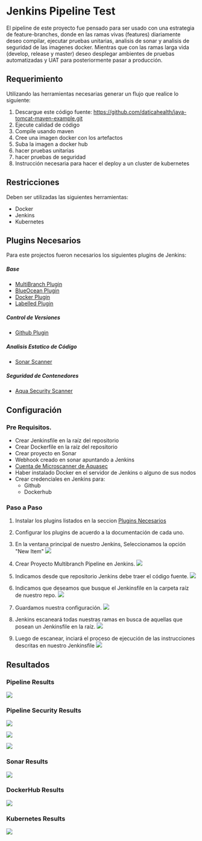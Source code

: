 # Jenkins Pipeline Test

El pipeline de este proyecto fue pensado para ser usado con una estrategia de feature-branches, 
donde en las ramas vivas (features) diariamente deseo compilar, ejecutar pruebas unitarias, analisis de sonar y analisis de seguridad de las imagenes docker. Mientras que con las ramas larga vida (develop, release y master) deseo desplegar ambientes de pruebas automatizadas y UAT para posteriormente pasar a producción. 


## Requerimiento

Utilizando las herramientas necesarias generar un flujo que realice lo siguiente:

1. Descargue este código fuente:
https://github.com/daticahealth/java-tomcat-maven-example.git
2. Ejecute calidad de código
3. Compile usando maven
4. Cree una imagen docker con los artefactos
5. Suba la imagen a docker hub
6. hacer pruebas unitarias
7. hacer pruebas de seguridad
8. Instrucción necesaria para hacer el deploy a un cluster de kubernetes

## Restricciones
Deben ser utilizadas las siguientes herramientas:
- Docker
- Jenkins
- Kubernetes

## Plugins Necesarios
Para este projectos fueron necesarios los siguientes plugins de Jenkins:
##### Base
- [MultiBranch Plugin](https://plugins.jenkins.io/workflow-multibranch)
- [BlueOcean Plugin](https://plugins.jenkins.io/blueocean)
- [Docker Plugin](https://plugins.jenkins.io/docker-plugin)
- [Labelled Plugin](https://plugins.jenkins.io/labelled-steps)

##### Control de Versiones
- [Github Plugin](https://plugins.jenkins.io/github)

##### Analisis Estatico de Código
- [Sonar Scanner](https://plugins.jenkins.io/sonar)

##### Seguridad de Contenedores
- [Aqua Security Scanner](https://plugins.jenkins.io/aqua-microscanner)

## Configuración

### Pre Requisitos.
- Crear Jenkinsfile en la raíz del repositorio
- Crear Dockerfile en la raíz del repositorio
- Crear proyecto en Sonar
- Webhook creado en sonar apuntando a Jenkins
- [Cuenta de Microscanner de Aquasec](https://microscanner.aquasec.com/signup)
- Haber instalado Docker en el servidor de Jenkins o alguno de sus nodos
- Crear credenciales en Jenkins para:
	- Github
	- Dockerhub

### Paso a Paso
1. Instalar los plugins listados en la seccion [Plugins Necesarios](https://github.com/frvasquezjaquez/java-tomcat-maven-example/blob/master/README.md "Plugins Necesarios")

2. Configurar los plugins de acuerdo a la documentación de cada uno.

3. En la ventana principal de nuestro Jenkins, Seleccionamos la opción "New Item"
![](https://github.com/frvasquezjaquez/java-tomcat-maven-example/blob/master/readme-img/new-item.png)

4. Crear Proyecto Multibranch Pipeline en Jenkins.
![](https://github.com/frvasquezjaquez/java-tomcat-maven-example/blob/master/readme-img/create-mulitbranch-pipeline.png)

5. Indicamos desde que repositorio Jenkins debe traer el código fuente.
![](https://github.com/frvasquezjaquez/java-tomcat-maven-example/blob/master/readme-img/pipeline-source.png)

6.  Indicamos que deseamos que busque el Jenkinsfile en la carpeta raíz de nuestro repo.
![](https://github.com/frvasquezjaquez/java-tomcat-maven-example/blob/master/readme-img/pipeline-jenkinsfile-location.png)

7.  Guardamos nuestra configuración.
![](https://github.com/frvasquezjaquez/java-tomcat-maven-example/blob/master/readme-img/save-conf.png)

8.  Jenkins escaneará todas nuestras ramas en busca de aquellas que posean un Jenkinsfile en la raíz.
![](https://github.com/frvasquezjaquez/java-tomcat-maven-example/blob/master/readme-img/branch-scanning-results.png)

9.  Luego de escanear, inciará el proceso de ejecución de las instrucciones descritas en nuestro Jenkinsfile
![](https://github.com/frvasquezjaquez/java-tomcat-maven-example/blob/master/readme-img/scanned-master-branch.png)



## Resultados

### Pipeline Results
![](https://github.com/frvasquezjaquez/java-tomcat-maven-example/blob/master/readme-img/pipeline-results.png)

### Pipeline Security Results
![](https://github.com/frvasquezjaquez/java-tomcat-maven-example/blob/master/readme-img/docker-image-security-results.png)

![](https://github.com/frvasquezjaquez/java-tomcat-maven-example/blob/master/readme-img/docker-image-vulnerabilities.png)

![](https://github.com/frvasquezjaquez/java-tomcat-maven-example/blob/master/readme-img/docker-image-malware.png)


### Sonar Results
![](https://github.com/frvasquezjaquez/java-tomcat-maven-example/blob/master/readme-img/sonar-qube-results.png)


### DockerHub Results
![](https://github.com/frvasquezjaquez/java-tomcat-maven-example/blob/master/readme-img/docker-hub-results.png)

### Kubernetes Results
![](https://github.com/frvasquezjaquez/java-tomcat-maven-example/blob/master/readme-img/kubernetes-node-service.png)
